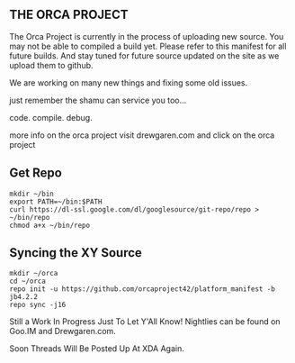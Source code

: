 THE ORCA PROJECT
----------------

The Orca Project is currently in the process of uploading new source. You may not be able to
compiled a build yet. Please refer to this manifest for all future builds. And stay tuned 
for future source updated on the site as we upload them to github.

We are working on many new things and fixing some old issues. 

just remember the shamu can service you too...

code. compile. debug.

more info on the orca project visit drewgaren.com and click on the orca project


Get Repo
--------

    mkdir ~/bin
    export PATH=~/bin:$PATH
    curl https://dl-ssl.google.com/dl/googlesource/git-repo/repo > ~/bin/repo
    chmod a+x ~/bin/repo

Syncing the XY Source
---------------------------------------

    mkdir ~/orca
    cd ~/orca
    repo init -u https://github.com/orcaproject42/platform_manifest -b jb4.2.2
    repo sync -j16



Still a Work In Progress Just To Let Y'All Know! Nightlies can be found on Goo.IM and Drewgaren.com.

Soon Threads Will Be Posted Up At XDA Again.